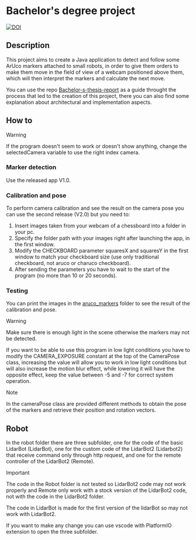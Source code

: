 # Bachelor's degree project
[![DOI](https://zenodo.org/badge/820957413.svg)](https://doi.org/10.5281/zenodo.14039135)

## Description
This project aims to create a Java application to detect and follow some ArUco markers attached to small robots, in order to give them 
orders to make them move in the field of view of a webcam positioned above them, which will then interpret the markers and calculate the next move.

You can use the repo [Bachelor-s-thesis-report](https://github.com/LorenzoBacchini/Bachelor-s-thesis-report.git) as a guide throught the process that led to the creation of this project,
there you can also find some explanation about architectural and implementation aspects.

## How to
> [!WARNING]
> If the program doesn't seem to work or doesn't show anything, change the selectedCamera variable to use the right index camera.
### Marker detection
Use the released app V1.0.

### Calibration and pose
To perform camera calibration and see the result on the camera pose you can use the second release (V2.0) but you need to:
1. Insert images taken from your webcam of a chessboard into a folder in your pc.
2. Specify the folder path with your images right after launching the app, in the first window.
3. Modify the CHECKBOARD parameter squaresX and squaresY in the first window to match your checkboard size (use only traditional checkboard, not aruco or charuco checkboard).
4. After sending the parameters you have to wait to the start of the program (no more than 10 or 20 seconds).

### Testing
You can print the images in the [aruco_markers](aruco_markers) folder to see the result of the calibration and pose.

> [!WARNING]
> Make sure there is enough light in the scene otherwise the markers may not be detected.
> 
> If you want to be able to use this program in low light conditions you have to modify the CAMERA_EXPOSURE constant at the top of the CameraPose class, increasing the value will allow you to work in low light conditions but will also increase the motion blur effect, while lowering it will have the opposite effect, keep the value between -5 and -7 for correct system operation.

> [!NOTE]
> In the cameraPose class are provided different methods to obtain the pose of the markers and retrieve their position and rotation vectors.


## Robot
In the robot folder there are three subfolder, one for the code of the basic LidarBot (LidarBot), one for the custom code of the LidarBot2 (Lidarbot2) that receive command only through http request, and one for the remote controller of the LidarBot2 (Remote).

> [!IMPORTANT]
> The code in the Robot folder is not tested so LidarBot2 code may not work properly and Remote only work with a stock version of the LidarBot2 code, not with the code in the LidarBot2 folder.
> 
> The code in LidarBot is made for the first version of the lidarBot so may not work with LidarBot2.
> 
> If you want to make any change you can use vscode with PlatformIO extension to open the three subfolder.
